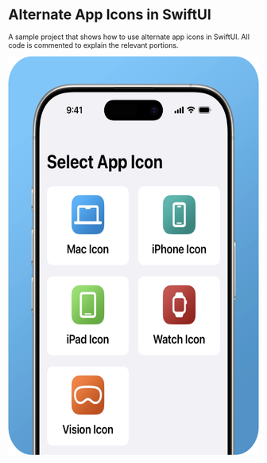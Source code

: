 # Alternate App Icons in SwiftUI
A sample project that shows how to use alternate app icons in SwiftUI. All code is commented to explain the relevant portions.

<img src="/Graphics/MainGraphic.webp" height="800">